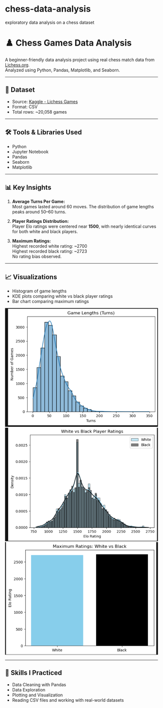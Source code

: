 # chess-data-analysis
exploratory data analysis on a chess dataset
# ♟️ Chess Games Data Analysis

A beginner-friendly data analysis project using real chess match data from [Lichess.org](https://lichess.org).  
Analyzed using Python, Pandas, Matplotlib, and Seaborn.

---

## 📂 Dataset

- Source: [Kaggle - Lichess Games](https://www.kaggle.com/datasets/datasnaek/chess)
- Format: CSV
- Total rows: ~20,058 games

---

## 🛠 Tools & Libraries Used

- Python
- Jupyter Notebook
- Pandas
- Seaborn
- Matplotlib

---

## 📊 Key Insights

1. **Average Turns Per Game:**  
   Most games lasted around 60 moves. The distribution of game lengths peaks around 50–60 turns.

2. **Player Ratings Distribution:**  
   Player Elo ratings were centered near **1500**, with nearly identical curves for both white and black players.

3. **Maximum Ratings:**  
   Highest recorded white rating: ~2700  
   Highest recorded black rating: ~2723  
   No rating bias observed.

---

## 📈 Visualizations

- Histogram of game lengths  
- KDE plots comparing white vs black player ratings  
- Bar chart comparing maximum ratings


![Game Length Plot](https://github.com/AnirudhGhatty/chess-data-analysis/blob/main/Screenshot%202025-07-16%20163553.png)
![White vs Black player ratings](https://github.com/AnirudhGhatty/chess-data-analysis/blob/main/Screenshot%202025-07-16%20164427.png)
![Maximum ratings , white vs black](https://github.com/AnirudhGhatty/chess-data-analysis/blob/main/Screenshot%202025-07-16%20164822.png)


---

## 🧠 Skills I Practiced

- Data Cleaning with Pandas
- Data Exploration
- Plotting and Visualization
- Reading CSV files and working with real-world datasets

